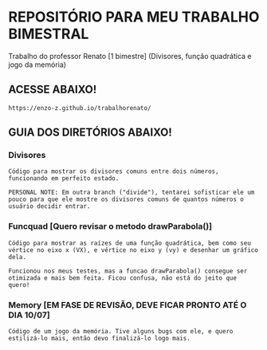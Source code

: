 # REPOSITÓRIO PARA MEU TRABALHO BIMESTRAL
Trabalho do professor Renato [1 bimestre] (Divisores, função quadrática e jogo da memória)

## ACESSE ABAIXO!

	https://enzo-z.github.io/trabalhorenato/


## GUIA DOS DIRETÓRIOS ABAIXO!


### Divisores

    Código para mostrar os divisores comuns entre dois números, funcionando em perfeito estado.
    
    PERSONAL NOTE: Em outra branch ("divide"), tentarei sofisticar ele um pouco para que ele mostre os divisores comuns de quantos números o usuário decidir entrar.


### Funcquad [Quero revisar o metodo drawParabola()]

    Código para mostrar as raízes de uma função quadrática, bem como seu vértice no eixo x (VX), e vértice no eixo y (vy) e desenhar um gráfico dela.
     
    Funcionou nos meus testes, mas a funcao drawParabola() consegue ser otimizada e mais bem feita. Ficou confusa, não está do jeito que quero!


### Memory [EM FASE DE REVISÃO, DEVE FICAR PRONTO ATÉ O DIA 10/07]
    
    Código de um jogo da memória. Tive alguns bugs com ele, e quero estilizá-lo mais, então devo finalizá-lo logo mais. 




